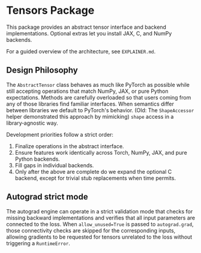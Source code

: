 # Tensors Package

This package provides an abstract tensor interface and backend implementations.
Optional extras let you install JAX, C, and NumPy backends.

For a guided overview of the architecture, see `EXPLAINER.md`.
## Design Philosophy

The `AbstractTensor` class behaves as much like PyTorch as possible while still accepting
operations that match NumPy, JAX, or pure Python expectations.  Methods are
carefully overloaded so that users coming from any of those libraries find familiar
interfaces.  When semantics differ between libraries we default to PyTorch's
behavior.  (Old: The `ShapeAccessor` helper demonstrated this approach by mimicking)
`shape` access in a library‑agnostic way.

Development priorities follow a strict order:
1. Finalize operations in the abstract interface.
2. Ensure features work identically across Torch, NumPy, JAX, and pure Python backends.
3. Fill gaps in individual backends.
4. Only after the above are complete do we expand the optional C backend, except for trivial
   stub replacements when time permits.

## Autograd strict mode

The autograd engine can operate in a strict validation mode that checks for
missing backward implementations and verifies that all input parameters are
connected to the loss. When `allow_unused=True` is passed to
`autograd.grad`, those connectivity checks are skipped for the corresponding
inputs, allowing gradients to be requested for tensors unrelated to the loss
without triggering a `RuntimeError`.
